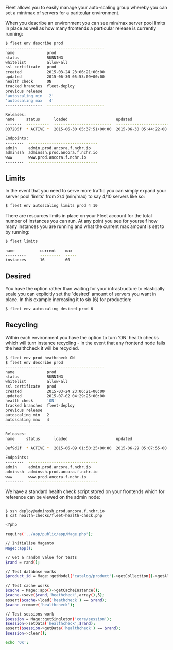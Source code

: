 Fleet allows you to easily manage your auto-scaling group whereby you can set a min/max of servers for a paritcular environment.

When you describe an environment you can see min/max server pool limits in place as well as how many frontends a particular release is currently running:
```bash
$ fleet env describe prod
----------------  -------------------------
name              prod
status            RUNNING
whitelist         allow-all
ssl certificate   prod
created           2015-03-24 23:06:21+00:00
updated           2015-06-30 05:53:09+00:00
health check      ON
tracked branches  fleet-deploy
previous release
'autoscaling min   2'
'autoscaling max   4'
----------------  -------------------------

Releases:
name     status      loaded                     updated                      'frontends'
-------  ----------  -------------------------  -------------------------  -----------
037205f  * ACTIVE *  2015-06-30 05:37:51+00:00  2015-06-30 05:44:22+00:00            '2'

Endpoints:
--------  ------------------------------
admin     admin.prod.ancora.f.nchr.io
adminssh  adminssh.prod.ancora.f.nchr.io
www       www.prod.ancora.f.nchr.io
--------  ------------------------------
```

## Limits

In the event that you need to serve more traffic you can simply expand your server pool 'limits' from 2/4 (min/max) to say 4/10 servers like so:

```bash
$ fleet env autoscaling limits prod 4 10
```

There are resources limits in place on your Fleet account for the total number of instances you can run. At any point you see for yourself how many instances you are running and what the current max amount is set to by running:

```bash
$ fleet limits

name           current    max
---------      ---------  -----
instances      16         60
```

## Desired

You have the option rather than waiting for your infrastructure to elastically scale you can explicitly set the 'desired' amount of servers you want in place. In this example increasing it to six (6) for production:

```bash
$ fleet env autoscaling desired prod 6
```

## Recycling

Within each environment you have the option to turn 'ON' health checks which will turn instance recycling - in the event that any frontend node fails the healthcheck it will be recycled.

```bash
$ fleet env prod heathcheck ON
$ fleet env describe prod
----------------  -------------------------
name              prod
status            RUNNING
whitelist         allow-all
ssl certificate   prod
created           2015-03-24 23:06:21+00:00
updated           2015-07-02 04:29:25+00:00
health check      'ON'
tracked branches  fleet-deploy
previous release
autoscaling min   2
autoscaling max   4
----------------  -------------------------

Releases:
name     status      loaded                     updated                      frontends
-------  ----------  -------------------------  -------------------------  -----------
8ef9d2f  * ACTIVE *  2015-06-09 01:50:25+00:00  2015-06-29 05:07:55+00:00            2

Endpoints:
--------  ------------------------------
admin     admin.prod.ancora.f.nchr.io
adminssh  adminssh.prod.ancora.f.nchr.io
www       www.prod.ancora.f.nchr.io
--------  ------------------------------
```

We have a standard health check script stored on your frontends which for reference can be viewed on the admin node:

```bash

$ ssh deploy@adminssh.prod.ancora.f.nchr.io
$ cat health-checks/fleet-health-check.php

<?php

require('../app/public/app/Mage.php');

// Initialise Magento
Mage::app();

// Get a random value for tests
$rand = rand();

// Test database works
$product_id = Mage::getModel('catalog/product')->getCollection()->getAllIds(1);

// Test cache works
$cache = Mage::app()->getCacheInstance();
$cache->save($rand,'heathcheck',array(),5);
assert($cache->load('heathcheck') == $rand);
$cache->remove('healthcheck');

// Test sessions work
$session = Mage::getSingleton('core/session');
$session->setData('healthcheck',$rand);
assert($session->getData('healthcheck') == $rand);
$session->clear();

echo 'OK';

```
